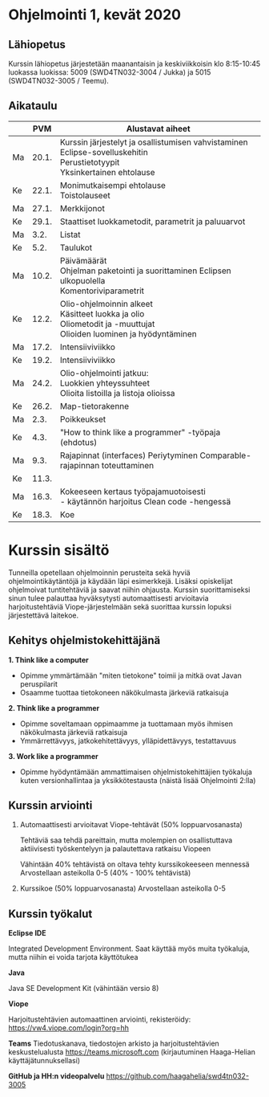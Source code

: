 # Ohjelmointi 1, kevät 2020

## Lähiopetus

Kurssin lähiopetus järjestetään maanantaisin ja keskiviikkoisin klo 8:15-10:45 luokassa luokissa: 5009 (SWD4TN032-3004 / Jukka) ja 5015 (SWD4TN032-3005 / Teemu).

## Aikataulu

|     | PVM    | Alustavat aiheet                                                                                                       |
|-----|--------|------------------------------------------------------------------------------------------------------------------------|
| Ma  | 20.1.  | Kurssin järjestelyt ja osallistumisen vahvistaminen <br />Eclipse-sovelluskehitin<br /> Perustietotyypit<br /> Yksinkertainen ehtolause  |
| Ke  | 22.1.  | Monimutkaisempi ehtolause<br /> Toistolauseet                                                                                |
| Ma  | 27.1.  | Merkkijonot                                                                                                            |
| Ke  | 29.1.  | Staattiset luokkametodit, parametrit ja paluuarvot                                                                     |
| Ma  | 3.2.   | Listat                                                                                                                 |
| Ke  | 5.2.   | Taulukot                                                                                                               |
| Ma  | 10.2.  | Päivämäärät<br /> Ohjelman paketointi ja suorittaminen Eclipsen ulkopuolella<br />Komentoriviparametrit                         |
| Ke  | 12.2.  | Olio-ohjelmoinnin alkeet<br />Käsitteet luokka ja olio<br />Oliometodit ja -muuttujat<br />Olioiden luominen ja hyödyntäminen        |
| Ma  | 17.2.  | Intensiiviviikko                                                                                                       |
| Ke  | 19.2.  | Intensiiviviikko                                                                                                       |
| Ma  | 24.2.  | Olio-ohjelmointi jatkuu:<br />Luokkien yhteyssuhteet<br />Olioita listoilla ja listoja olioissa                                  |
| Ke  | 26.2.  | Map-tietorakenne                                                                                                       |
| Ma  | 2.3.   | Poikkeukset                                                                                                            |
| Ke  | 4.3.   | "How to think like a programmer" -työpaja (ehdotus)                                                                    |
| Ma  | 9.3.   | Rajapinnat (interfaces) Periytyminen Comparable-rajapinnan toteuttaminen                                               |
| Ke  | 11.3.  |                                                                                                                        |
| Ma  | 16.3.  | Kokeeseen kertaus työpajamuotoisesti<br /> - käytännön harjoitus Clean code -hengessä                                        |
| Ke  | 18.3.  | Koe  



# Kurssin sisältö

Tunneilla opetellaan ohjelmoinnin perusteita sekä hyviä ohjelmointikäytäntöjä ja käydään läpi esimerkkejä. Lisäksi opiskelijat ohjelmoivat tuntitehtäviä ja saavat niihin ohjausta. Kurssin suorittamiseksi sinun tulee palauttaa hyväksytysti automaattisesti arvioitavia harjoitustehtäviä Viope-järjestelmään sekä suorittaa kurssin lopuksi järjestettävä laitekoe.

## Kehitys ohjelmistokehittäjänä

**1. Think like a computer**
  * Opimme ymmärtämään "miten tietokone" toimii ja mitkä ovat Javan peruspilarit
  * Osaamme tuottaa tietokoneen näkökulmasta järkeviä ratkaisuja

**2. Think like a programmer**
  * Opimme soveltamaan oppimaamme ja tuottamaan myös ihmisen näkökulmasta järkeviä ratkaisuja
  * Ymmärrettävyys, jatkokehitettävyys, ylläpidettävyys, testattavuus

**3. Work like a programmer**
  * Opimme hyödyntämään ammattimaisen ohjelmistokehittäjien työkaluja kuten versionhallintaa ja yksikkötestausta (näistä lisää Ohjelmointi 2:lla)


## Kurssin arviointi

1. Automaattisesti arvioitavat Viope-tehtävät (50% loppuarvosanasta)

   Tehtäviä saa tehdä pareittain, mutta molempien on osallistuttava aktiivisesti työskentelyyn ja palautettava ratkaisu Viopeen

   Vähintään 40% tehtävistä on oltava tehty kurssikokeeseen mennessä
   Arvostellaan asteikolla 0-5 (40% - 100% tehtävistä)

2. Kurssikoe (50% loppuarvosanasta)
Arvostellaan asteikolla 0-5

## Kurssin työkalut

**Eclipse IDE**

Integrated Development Environment. Saat käyttää myös muita työkaluja, mutta niihin ei voida tarjota käyttötukea

**Java**

Java SE Development Kit (vähintään versio 8)

**Viope**

Harjoitustehtävien automaattinen arviointi, rekisteröidy: https://vw4.viope.com/login?org=hh

**Teams**
Tiedotuskanava, tiedostojen arkisto ja harjoitustehtävien keskustelualusta
https://teams.microsoft.com  (kirjautuminen Haaga-Helian käyttäjätunnuksellasi)

**GitHub ja HH:n videopalvelu**
https://github.com/haagahelia/swd4tn032-3005


